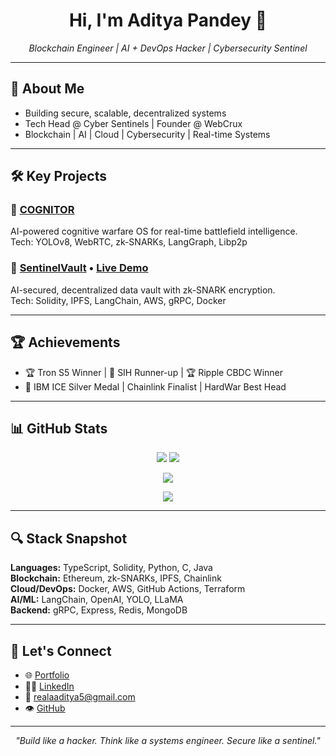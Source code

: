 <h1 align="center">Hi, I'm Aditya Pandey 👋</h1>
<p align="center"><em>Blockchain Engineer | AI + DevOps Hacker | Cybersecurity Sentinel</em></p>

---

## 🚀 About Me
- Building secure, scalable, decentralized systems
- Tech Head @ Cyber Sentinels | Founder @ WebCrux
- Blockchain | AI | Cloud | Cybersecurity | Real-time Systems

---

## 🛠️ Key Projects

### 🚁 [COGNITOR](https://github.com/adityakaaltatva/COGNITOR-X-Prime-Edition)
AI-powered cognitive warfare OS for real-time battlefield intelligence.  
Tech: YOLOv8, WebRTC, zk-SNARKs, LangGraph, Libp2p

### 🔐 [SentinelVault](https://github.com/adityakaaltatva/SentinelVault) • [Live Demo](https://sentinel-vault.vercel.app)
AI-secured, decentralized data vault with zk-SNARK encryption.  
Tech: Solidity, IPFS, LangChain, AWS, gRPC, Docker

---

## 🏆 Achievements
- 🏆 Tron S5 Winner | 🏅 SIH Runner-up | 🏆 Ripple CBDC Winner
- 🏅 IBM ICE Silver Medal | Chainlink Finalist | HardWar Best Head

---

## 📊 GitHub Stats
<p align="center">
  <img src="https://github-readme-stats.vercel.app/api?username=adityakaaltatva&show_icons=true&theme=tokyonight&hide=issues&count_private=true" />
  <img src="https://github-readme-stats.vercel.app/api/top-langs/?username=adityakaaltatva&layout=compact&theme=tokyonight" />
</p>

<p align="center">
  <img src="https://github-profile-trophy.vercel.app/?username=adityakaaltatva&theme=tokyonight&no-bg=true&margin-w=10" />
</p>

<p align="center">
  <img src="https://github-readme-streak-stats.herokuapp.com?user=adityakaaltatva&theme=tokyonight&hide_border=true" />
</p>

---

## 🔍 Stack Snapshot
**Languages:** TypeScript, Solidity, Python, C, Java  
**Blockchain:** Ethereum, zk-SNARKs, IPFS, Chainlink  
**Cloud/DevOps:** Docker, AWS, GitHub Actions, Terraform  
**AI/ML:** LangChain, OpenAI, YOLO, LLaMA  
**Backend:** gRPC, Express, Redis, MongoDB

---

## 👥 Let's Connect
- 🌐 [Portfolio](https://adityaportfolio.dev)  
- 👨‍💻 [LinkedIn](https://linkedin.com/in/adityapandey)  
- 📧 realaaditya5@gmail.com  
- 👁️ [GitHub](https://github.com/adityakaaltatva)

---
<p align="center">
  <i>"Build like a hacker. Think like a systems engineer. Secure like a sentinel."</i>
</p>
